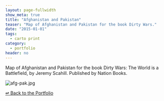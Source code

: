 ```yaml
---
layout: page-fullwidth
show_meta: true
title: "Afghanistan and Pakistan"
teaser: "Map of Afghanistan and Pakistan for the book Dirty Wars."
date: "2015-01-01"
tags:
  - carto print 
category:
  - portfolio
header: no
---
```



Map of Afghanistan and Pakistan for the book Dirty Wars: The World is a Battlefield, by Jeremy Scahill. Published by Nation Books.


<img class="portfolio" src="{{site.url}}{{site.baseurl}}/images/afg-pak.jpg" alt="afg-pak.jpg">


[<span class="back-arrow">&#8619;</span> Back to the Portfolio](/work/)